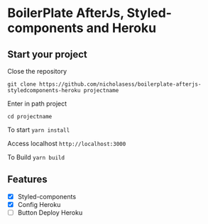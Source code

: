 # BoilerPlate AfterJs, Styled-components and Heroku

## Start your project

Close the repository

`git clone https://github.com/nicholasess/boilerplate-afterjs-styledcomponents-heroku projectname`

Enter in path project

`cd projectname`

To start
`yarn install`

Access localhost
`http://localhost:3000`

To Build
`yarn build`

## Features

* [x] Styled-components
* [x] Config Heroku
* [ ] Button Deploy Heroku

```

```
